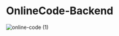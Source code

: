# OnlineCode-Backend

![online-code (1)](https://user-images.githubusercontent.com/73768462/145534186-23c2e36f-86f4-4c83-8cb2-78f171461dd0.png)
